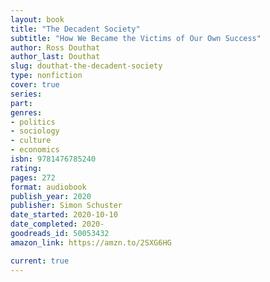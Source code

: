 ```yaml
---
layout: book
title: "The Decadent Society"
subtitle: "How We Became the Victims of Our Own Success"
author: Ross Douthat
author_last: Douthat
slug: douthat-the-decadent-society
type: nonfiction
cover: true
series: 
part: 
genres:
- politics
- sociology
- culture
- economics
isbn: 9781476785240
rating: 
pages: 272
format: audiobook
publish_year: 2020
publisher: Simon Schuster
date_started: 2020-10-10
date_completed: 2020-
goodreads_id: 50053432
amazon_link: https://amzn.to/2SXG6HG

current: true
---
```

